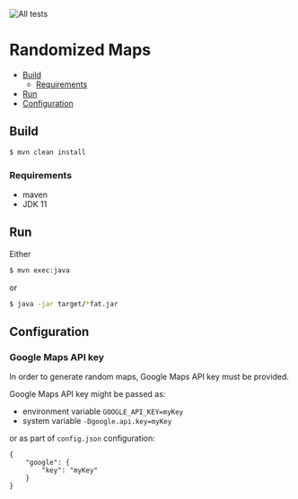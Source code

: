 ![All tests](https://github.com/hradecek/randomaps/workflows/All%20tests/badge.svg)
# Randomized Maps

* [Build](#build)
  * [Requirements](requiriments)
* [Run](#run)
* [Configuration](#configuration)

## Build
```sh
$ mvn clean install
```

### Requirements
 * maven
 * JDK 11

## Run
Either
```sh
$ mvn exec:java
```

or
```sh
$ java -jar target/*fat.jar
```

## Configuration

### Google Maps API key
In order to generate random maps, Google Maps API key must be provided.

Google Maps API key might be passed as:

 - environment variable `GOOGLE_API_KEY=myKey`
 - system variable `-Dgoogle.api.key=myKey`

or as part of `config.json` configuration:
```
{
    "google": {
        "key": "myKey"
    }
}
```

